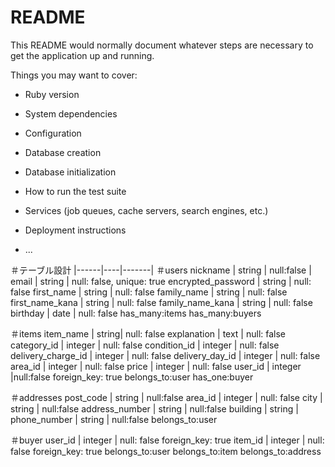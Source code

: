# README

This README would normally document whatever steps are necessary to get the
application up and running.

Things you may want to cover:

* Ruby version

* System dependencies

* Configuration

* Database creation

* Database initialization

* How to run the test suite

* Services (job queues, cache servers, search engines, etc.)

* Deployment instructions

* ...

＃テーブル設計
|------|----|-------|
＃users
nickname | string |  null:false |
email | string | null: false, unique: true
encrypted_password | string | null: false
first_name | string | null: false
family_name | string | null: false
first_name_kana | string | null: false
family_name_kana | string | null: false
birthday | date | null: false
has_many:items
has_many:buyers

＃items
item_name | string| null: false
explanation | text | null: false
category_id | integer | null: false
condition_id | integer | null: false
delivery_charge_id | integer | null: false
delivery_day_id | integer | null: false
area_id | integer | null: false
price | integer | null: false
user_id | integer |null:false foreign_key: true
belongs_to:user
has_one:buyer


＃addresses
post_code | string | null:false
area_id | integer | null: false
city | string | null:false
address_number | string | null:false
building | string | 
phone_number | string | null:false
belongs_to:user

＃buyer
user_id | integer | null: false foreign_key: true
item_id | integer | null: false foreign_key: true
belongs_to:user
belongs_to:item
belongs_to:address